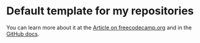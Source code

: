 # Default template for my repositories

You can learn more about it at the [Article on freecodecamp.org](https://www.freecodecamp.org/news/how-to-use-the-dot-github-repository/) and in the [GitHub docs](https://docs.github.com/en/communities/setting-up-your-project-for-healthy-contributions/creating-a-default-community-health-file).
